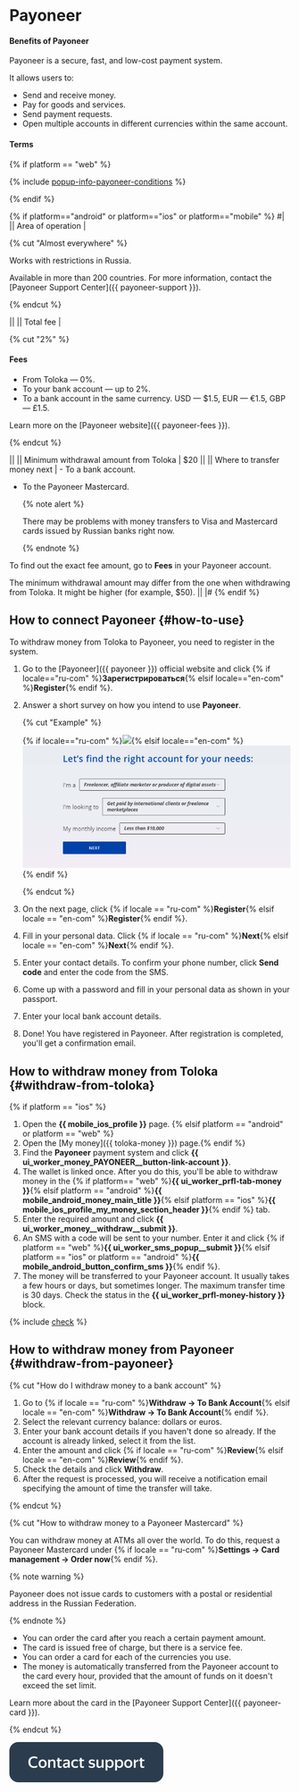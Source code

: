 # Payoneer

#### Benefits of Payoneer

Payoneer is a secure, fast, and low-cost payment system.

It allows users to:

- Send and receive money.
- Pay for goods and services.
- Send payment requests.
- Open multiple accounts in different currencies within the same account.

#### Terms

{% if platform == "web" %}

{% include [popup-info-payoneer-conditions](../_includes/pay/popup-info/id-popup-info/payoneer-conditions.md) %}

{% endif %}

{% if platform=="android" or platform=="ios" or platform=="mobile" %}
#|
|| Area of operation |

{% cut "Almost everywhere" %}

Works with restrictions in Russia.

Available in more than 200 countries. For more information, contact the [Payoneer Support Center]({{ payoneer-support }}).

{% endcut %}

||
|| Total fee |

{% cut "2%" %}

#### Fees

- From Toloka — 0%.
- To your bank account — up to 2%.
- To a bank account in the same currency. USD — $1.5, EUR — €1.5, GBP — £1.5.

Learn more on the [Payoneer website]({{ payoneer-fees }}).

{% endcut %}

||
|| Minimum withdrawal amount from Toloka | $20 ||
|| Where to transfer money next | - To a bank account.

- To the Payoneer Mastercard.

    {% note alert %}

    There may be problems with money transfers to Visa and Mastercard cards issued by Russian banks right now.

    {% endnote %}


To find out the exact fee amount, go to **Fees** in your Payoneer account.

The minimum withdrawal amount may differ from the one when withdrawing from Toloka. It might be higher (for example, $50). ||
|#
{% endif %}

## How to connect Payoneer {#how-to-use}

To withdraw money from Toloka to Payoneer, you need to register in the system.

1. Go to the [Payoneer]({{ payoneer }}) official website and click {% if locale=="ru-com" %}**Зарегистрироваться**{% elsif locale=="en-com" %}**Register**{% endif %}.
1. Answer a short survey on how you intend to use **Payoneer**.

    {% cut "Example" %}

    {% if locale=="ru-com" %}![](../assets/Payoneer/Payoneer-registration_rus_1.png){% elsif locale=="en-com" %}![](../assets/Payoneer/Payoneer-registration_en_1.png){% endif %}

    {% endcut %}

1. On the next page, click {% if locale == "ru-com" %}**Register**{% elsif locale == "en-com" %}**Register**{% endif %}.
1. Fill in your personal data. Click {% if locale == "ru-com" %}**Next**{% elsif locale == "en-com" %}**Next**{% endif %}.
1. Enter your contact details. To confirm your phone number, click **Send code** and enter the code from the SMS.
1. Come up with a password and fill in your personal data as shown in your passport.
1. Enter your local bank account details.
1. Done! You have registered in Payoneer. After registration is completed, you'll get a confirmation email.


## How to withdraw money from Toloka {#withdraw-from-toloka}

{% if platform == "ios" %}
1. Open the **{{ mobile_ios_profile }}** page.
   {% elsif platform == "android" or platform == "web" %}
1. Open the [My money]({{ toloka-money }}) page.{% endif %}
1. Find the **Payoneer** payment system and click **{{ ui_worker_money_PAYONEER__button-link-account }}**.
1. The wallet is linked once. After you do this, you'll be able to withdraw money in the {% if platform== "web" %}**{{ ui_worker_prfl-tab-money }}**{% elsif platform == "android" %}**{{ mobile_android_money_main_title }}**{% elsif platform == "ios" %}**{{ mobile_ios_profile_my_money_section_header }}**{% endif %} tab.
1. Enter the required amount and click **{{ ui_worker_money__withdraw__submit }}**.
1. An SMS with a code will be sent to your number. Enter it and click {% if platform == "web" %}**{{ ui_worker_sms_popup__submit }}**{% elsif platform == "ios" or platform == "android" %}**{{ mobile_android_button_confirm_sms }}**{% endif %}.
1. The money will be transferred to your Payoneer account. It usually takes a few hours or days, but sometimes longer. The maximum transfer time is 30 days. Check the status in the **{{ ui_worker_prfl-money-history }}** block.

{% include [check](../_includes/pay/about/check.md) %}


## How to withdraw money from Payoneer {#withdraw-from-payoneer}

{% cut "How do I withdraw money to a bank account" %}

1. Go to {% if locale == "ru-com" %}**Withdraw → To Bank Account**{% elsif locale == "en-com" %}**Withdraw → To Bank Account**{% endif %}.
1. Select the relevant currency balance: dollars or euros.
1. Enter your bank account details if you haven't done so already. If the account is already linked, select it from the list.
1. Enter the amount and click {% if locale == "ru-com" %}**Review**{% elsif locale == "en-com" %}**Review**{% endif %}.
1. Check the details and click **Withdraw**.
1. After the request is processed, you will receive a notification email specifying the amount of time the transfer will take.

{% endcut %}

{% cut "How to withdraw money to a Payoneer Mastercard" %}

You can withdraw money at ATMs all over the world. To do this, request a Payoneer Mastercard under {% if locale == "ru-com" %}**Settings → Card management → Order now**{% endif %}.

{% note warning %}

Payoneer does not issue cards to customers with a postal or residential address in the Russian Federation.

{% endnote %}

- You can order the card after you reach a certain payment amount.
- The card is issued free of charge, but there is a service fee.
- You can order a card for each of the currencies you use.
- The money is automatically transferred from the Payoneer account to the card every hour, provided that the amount of funds on it doesn't exceed the set limit.

Learn more about the card in the [Payoneer Support Center]({{ payoneer-card }}).

{% endcut %}

[![](../assets/buttons/contact-support.svg)](../troubleshooting/troubleshooting.md#money_withdrawal)

